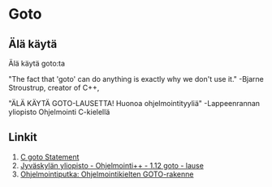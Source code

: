 # Goto

## Älä käytä

Älä käytä goto:ta

 "The fact that 'goto' can do anything is exactly why we don't use it." -Bjarne Stroustrup, creator of C++,

 "ÄLÄ KÄYTÄ GOTO-LAUSETTA! Huonoa ohjelmointityyliä" -Lappeenrannan yliopisto Ohjelmointi C-kielellä

## Linkit
1. [C goto Statement](https://www.programiz.com/c-programming/c-goto-statement)
1. [Jyväskylän yliopisto -  Ohjelmointi++ -  1.12 goto - lause](http://www.ad.jyu.fi/vesal/kurssit/cpp/moniste/html/m-1_12.htm)
1. [Ohjelmointiputka: Ohjelmointikielten GOTO-rakenne](https://www.ohjelmointiputka.net/keskustelu/28894-ohjelmointikielten-goto-rakenne)
